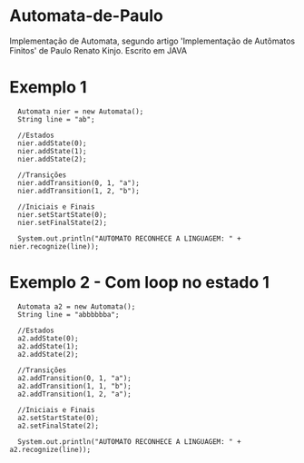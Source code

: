 # Automata-de-Paulo
Implementação de Automata, segundo artigo 'Implementação de Autômatos Finitos' de Paulo Renato Kinjo.
Escrito em JAVA

# Exemplo 1
```
  Automata nier = new Automata();
  String line = "ab";
  
  //Estados
  nier.addState(0);
  nier.addState(1);
  nier.addState(2);
  
  //Transições
  nier.addTransition(0, 1, "a");
  nier.addTransition(1, 2, "b");
  
  //Iniciais e Finais
  nier.setStartState(0);
  nier.setFinalState(2);
  
  System.out.println("AUTOMATO RECONHECE A LINGUAGEM: " + nier.recognize(line));
```

# Exemplo 2 - Com loop no estado 1
```
  Automata a2 = new Automata();
  String line = "abbbbbba";

  //Estados
  a2.addState(0);
  a2.addState(1);
  a2.addState(2);

  //Transições
  a2.addTransition(0, 1, "a");
  a2.addTransition(1, 1, "b");
  a2.addTransition(1, 2, "a");

  //Iniciais e Finais
  a2.setStartState(0);
  a2.setFinalState(2);

  System.out.println("AUTOMATO RECONHECE A LINGUAGEM: " + a2.recognize(line));
```

